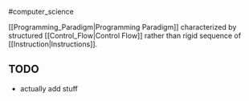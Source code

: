 #computer_science 

[[Programming_Paradigm|Programming Paradigm]] characterized by structured [[Control_Flow|Control Flow]] rather than rigid sequence of [[Instruction|Instructions]].

## TODO
- actually add stuff